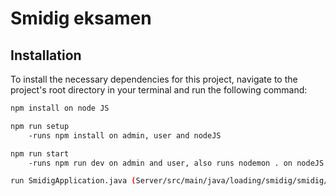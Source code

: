 # Smidig eksamen

## Installation

To install the necessary dependencies for this project, navigate to the project's root directory in your terminal and run the following command:

```bash
npm install on node JS

npm run setup
    -runs npm install on admin, user and nodeJS

npm run start
    -runs npm run dev on admin and user, also runs nodemon . on nodeJS

run SmidigApplication.java (Server/src/main/java/loading/smidig/smidig/SmidigApplication.java)
